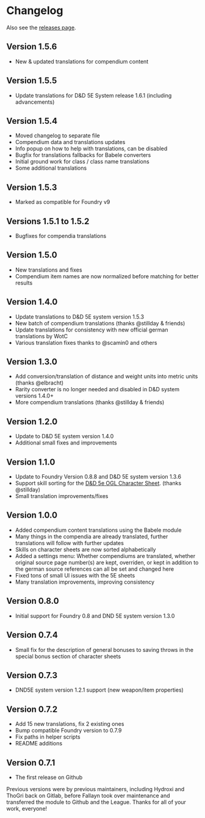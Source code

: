 # Changelog

Also see the [releases page](https://github.com/League-of-Foundry-Developers/foundryvtt-dnd5e-lang-de/releases).

## Version 1.5.6

- New & updated translations for compendium content

## Version 1.5.5

- Update translations for D&D 5E System release 1.6.1 (including advancements)

## Version 1.5.4

- Moved changelog to separate file
- Compendium data and translations updates
- Info popup on how to help with translations, can be disabled
- Bugfix for translations fallbacks for Babele converters
- Initial ground work for class / class name translations
- Some additional translations

## Version 1.5.3

- Marked as compatible for Foundry v9

## Versions 1.5.1 to 1.5.2

- Bugfixes for compendia translations

## Version 1.5.0

- New translations and fixes
- Compendium item names are now normalized before matching for better results

## Version 1.4.0

- Update translations to D&D 5E system version 1.5.3
- New batch of compendium translations (thanks @stillday & friends)
- Update translations for consistency with new official german translations by WotC
- Various translation fixes thanks to @scamin0 and others

## Version 1.3.0

- Add conversion/translation of distance and weight units into metric units (thanks @elbracht)
- Rarity converter is no longer needed and disabled in D&D system versions 1.4.0+
- More compendium translations (thanks @stillday & friends)

## Version 1.2.0

- Update to D&D 5E system version 1.4.0
- Additional small fixes and improvements

## Version 1.1.0

- Update to Foundry Version 0.8.8 and D&D 5E system version 1.3.6
- Support skill sorting for the [D&D 5e OGL Character Sheet](https://foundryvtt.com/packages/5e-ogl-character-sheet). (thanks @stillday)
- Small translation improvements/fixes

## Version 1.0.0

- Added compendium content translations using the Babele module
- Many things in the compendia are already translated, further translations will follow with further updates
- Skills on character sheets are now sorted alphabetically
- Added a settings menu: Whether compendiums are translated, whether original source page number(s) are kept, overriden, or kept in addition to the german source references can all be set and changed here
- Fixed tons of small UI issues with the 5E sheets
- Many translation improvements, improving consistency

## Version 0.8.0

- Initial support for Foundry 0.8 and DND 5E system version 1.3.0

## Version 0.7.4

- Small fix for the description of general bonuses to saving throws in the special bonus section of character sheets

## Version 0.7.3

- DND5E system version 1.2.1 support (new weapon/item properties)

## Version 0.7.2

- Add 15 new translations, fix 2 existing ones
- Bump compatible Foundry version to 0.7.9
- Fix paths in helper scripts
- README additions

## Version 0.7.1

- The first release on Github

Previous versions were by previous maintainers, including Hydroxi and ThoGri
back on Gitlab, before Fallayn took over maintenance and transferred the module
to Github and the League. Thanks for all of your work, everyone!
